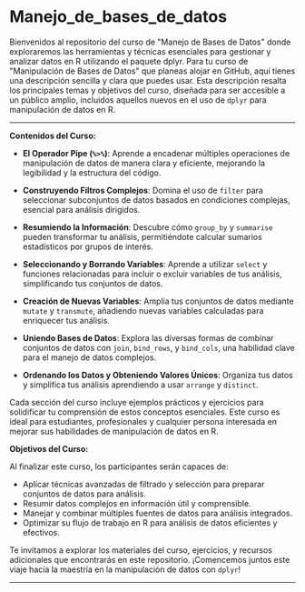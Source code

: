 # Manejo_de_bases_de_datos
Bienvenidos al repositorio del curso de "Manejo de Bases de Datos" donde exploraremos las herramientas y técnicas esenciales para gestionar y analizar datos en R utilizando el paquete dplyr.
Para tu curso de "Manipulación de Bases de Datos" que planeas alojar en GitHub, aquí tienes una descripción sencilla y clara que puedes usar. Esta descripción resalta los principales temas y objetivos del curso, diseñada para ser accesible a un público amplio, incluidos aquellos nuevos en el uso de `dplyr` para manipulación de datos en R.

---

**Contenidos del Curso:**

- **El Operador Pipe (`%>%`)**: Aprende a encadenar múltiples operaciones de manipulación de datos de manera clara y eficiente, mejorando la legibilidad y la estructura del código.

- **Construyendo Filtros Complejos**: Domina el uso de `filter` para seleccionar subconjuntos de datos basados en condiciones complejas, esencial para análisis dirigidos.

- **Resumiendo la Información**: Descubre cómo `group_by` y `summarise` pueden transformar tu análisis, permitiéndote calcular sumarios estadísticos por grupos de interés.

- **Seleccionando y Borrando Variables**: Aprende a utilizar `select` y funciones relacionadas para incluir o excluir variables de tus análisis, simplificando tus conjuntos de datos.

- **Creación de Nuevas Variables**: Amplía tus conjuntos de datos mediante `mutate` y `transmute`, añadiendo nuevas variables calculadas para enriquecer tus análisis.

- **Uniendo Bases de Datos**: Explora las diversas formas de combinar conjuntos de datos con `join`, `bind_rows`, y `bind_cols`, una habilidad clave para el manejo de datos complejos.

- **Ordenando los Datos y Obteniendo Valores Únicos**: Organiza tus datos y simplifica tus análisis aprendiendo a usar `arrange` y `distinct`.

Cada sección del curso incluye ejemplos prácticos y ejercicios para solidificar tu comprensión de estos conceptos esenciales. Este curso es ideal para estudiantes, profesionales y cualquier persona interesada en mejorar sus habilidades de manipulación de datos en R.

**Objetivos del Curso:**

Al finalizar este curso, los participantes serán capaces de:

- Aplicar técnicas avanzadas de filtrado y selección para preparar conjuntos de datos para análisis.
- Resumir datos complejos en información útil y comprensible.
- Manejar y combinar múltiples fuentes de datos para análisis integrados.
- Optimizar su flujo de trabajo en R para análisis de datos eficientes y efectivos.

Te invitamos a explorar los materiales del curso, ejercicios, y recursos adicionales que encontrarás en este repositorio. ¡Comencemos juntos este viaje hacia la maestría en la manipulación de datos con `dplyr`!

---
